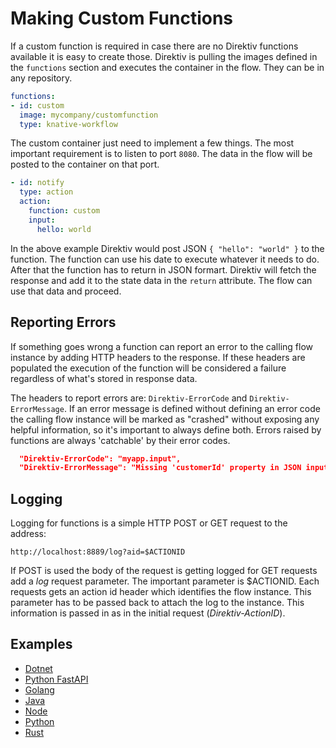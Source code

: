 # Making Custom Functions

If a custom function is required in case there are no Direktiv functions available it is easy to create those. Direktiv is pulling the images defined in the `functions` section and executes the container in the flow. They can be in any repository.

```yaml title="Custom Function"
functions:
- id: custom
  image: mycompany/customfunction
  type: knative-workflow
```

The custom container just need to implement a few things. The most important requirement is to listen to port `8080`. The data in the flow will be posted to the container on that port. 

```yaml title="Input"
- id: notify
  type: action
  action:
    function: custom
    input:
      hello: world
```

In the above example Direktiv would post JSON `{ "hello": "world" }` to the function. The function can use his date to execute whatever it needs to do. After that the function has to return in JSON formart. Direktiv will fetch the response and add it to the state data in the `return` attribute. The flow can use that data and proceed. 

## Reporting Errors

If something goes wrong a function can report an error to the calling flow instance by adding HTTP headers to the response. If these headers are populated the execution of the function will be considered a failure regardless of what's stored in response data.

The headers to report errors are: `Direktiv-ErrorCode` and `Direktiv-ErrorMessage`. If an error message is defined without defining an error code the calling flow instance will be marked as "crashed" without exposing any helpful information, so it's important to always define both. Errors raised by functions are always 'catchable' by their error codes.

```json title="Error Headers"
  "Direktiv-ErrorCode": "myapp.input",
  "Direktiv-ErrorMessage": "Missing 'customerId' property in JSON input."
```

## Logging

Logging for functions is a simple HTTP POST or GET request to the address:

`http://localhost:8889/log?aid=$ACTIONID`

If POST is used the body of the request is getting logged for GET requests add a *log* request parameter. The important parameter is $ACTIONID. Each requests gets an action id header which identifies the flow instance. This parameter has to be passed back to attach the log to the instance. This information is passed in as in the initial request (*Direktiv-ActionID*).

## Examples

- [Dotnet](https://github.com/direktiv/direktiv.github.io/tree/main/examples/dotnet)
- [Python FastAPI](https://github.com/direktiv/direktiv.github.io/tree/main/examples/fastapi)
- [Golang](https://github.com/direktiv/direktiv.github.io/tree/main/examples/golang)
- [Java](https://github.com/direktiv/direktiv.github.io/tree/main/examples/java)
- [Node](https://github.com/direktiv/direktiv.github.io/tree/main/examples/nodejs)
- [Python](https://github.com/direktiv/direktiv.github.io/tree/main/examples/python)
- [Rust](https://github.com/direktiv/direktiv.github.io/tree/main/examples/rust)

